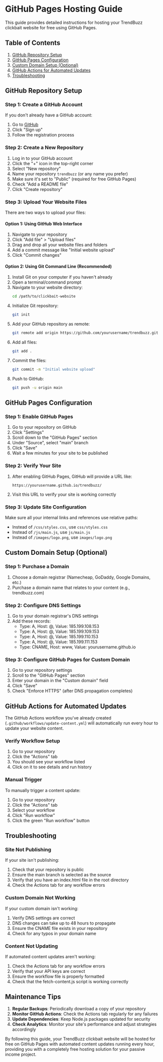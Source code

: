 # GitHub Pages Hosting Guide

This guide provides detailed instructions for hosting your TrendBuzz clickbait website for free using GitHub Pages.

## Table of Contents
1. [GitHub Repository Setup](#github-repository-setup)
2. [GitHub Pages Configuration](#github-pages-configuration)
3. [Custom Domain Setup (Optional)](#custom-domain-setup-optional)
4. [GitHub Actions for Automated Updates](#github-actions-for-automated-updates)
5. [Troubleshooting](#troubleshooting)

## GitHub Repository Setup

### Step 1: Create a GitHub Account
If you don't already have a GitHub account:
1. Go to [GitHub](https://github.com/)
2. Click "Sign up"
3. Follow the registration process

### Step 2: Create a New Repository
1. Log in to your GitHub account
2. Click the "+" icon in the top-right corner
3. Select "New repository"
4. Name your repository `trendbuzz` (or any name you prefer)
5. Make sure it's set to "Public" (required for free GitHub Pages)
6. Check "Add a README file"
7. Click "Create repository"

### Step 3: Upload Your Website Files
There are two ways to upload your files:

#### Option 1: Using GitHub Web Interface
1. Navigate to your repository
2. Click "Add file" > "Upload files"
3. Drag and drop all your website files and folders
4. Add a commit message like "Initial website upload"
5. Click "Commit changes"

#### Option 2: Using Git Command Line (Recommended)
1. Install Git on your computer if you haven't already
2. Open a terminal/command prompt
3. Navigate to your website directory:
   ```bash
   cd /path/to/clickbait-website
   ```
4. Initialize Git repository:
   ```bash
   git init
   ```
5. Add your GitHub repository as remote:
   ```bash
   git remote add origin https://github.com/yourusername/trendbuzz.git
   ```
6. Add all files:
   ```bash
   git add .
   ```
7. Commit the files:
   ```bash
   git commit -m "Initial website upload"
   ```
8. Push to GitHub:
   ```bash
   git push -u origin main
   ```

## GitHub Pages Configuration

### Step 1: Enable GitHub Pages
1. Go to your repository on GitHub
2. Click "Settings"
3. Scroll down to the "GitHub Pages" section
4. Under "Source", select "main" branch
5. Click "Save"
6. Wait a few minutes for your site to be published

### Step 2: Verify Your Site
1. After enabling GitHub Pages, GitHub will provide a URL like:
   ```
   https://yourusername.github.io/trendbuzz/
   ```
2. Visit this URL to verify your site is working correctly

### Step 3: Update Site Configuration
Make sure all your internal links and references use relative paths:
- Instead of `/css/styles.css`, use `css/styles.css`
- Instead of `/js/main.js`, use `js/main.js`
- Instead of `/images/logo.png`, use `images/logo.png`

## Custom Domain Setup (Optional)

### Step 1: Purchase a Domain
1. Choose a domain registrar (Namecheap, GoDaddy, Google Domains, etc.)
2. Purchase a domain name that relates to your content (e.g., trendbuzz.com)

### Step 2: Configure DNS Settings
1. Go to your domain registrar's DNS settings
2. Add these records:
   - Type: A, Host: @, Value: 185.199.108.153
   - Type: A, Host: @, Value: 185.199.109.153
   - Type: A, Host: @, Value: 185.199.110.153
   - Type: A, Host: @, Value: 185.199.111.153
   - Type: CNAME, Host: www, Value: yourusername.github.io

### Step 3: Configure GitHub Pages for Custom Domain
1. Go to your repository settings
2. Scroll to the "GitHub Pages" section
3. Enter your domain in the "Custom domain" field
4. Click "Save"
5. Check "Enforce HTTPS" (after DNS propagation completes)

## GitHub Actions for Automated Updates

The GitHub Actions workflow you've already created (`.github/workflows/update-content.yml`) will automatically run every hour to update your website content.

### Verify Workflow Setup
1. Go to your repository
2. Click the "Actions" tab
3. You should see your workflow listed
4. Click on it to see details and run history

### Manual Trigger
To manually trigger a content update:
1. Go to your repository
2. Click the "Actions" tab
3. Select your workflow
4. Click "Run workflow"
5. Click the green "Run workflow" button

## Troubleshooting

### Site Not Publishing
If your site isn't publishing:
1. Check that your repository is public
2. Ensure the main branch is selected as the source
3. Verify that you have an index.html file in the root directory
4. Check the Actions tab for any workflow errors

### Custom Domain Not Working
If your custom domain isn't working:
1. Verify DNS settings are correct
2. DNS changes can take up to 48 hours to propagate
3. Ensure the CNAME file exists in your repository
4. Check for any typos in your domain name

### Content Not Updating
If automated content updates aren't working:
1. Check the Actions tab for any workflow errors
2. Verify that your API keys are correct
3. Ensure the workflow file is properly formatted
4. Check that the fetch-content.js script is working correctly

## Maintenance Tips

1. **Regular Backups**: Periodically download a copy of your repository
2. **Monitor GitHub Actions**: Check the Actions tab regularly for any failures
3. **Update Dependencies**: Keep Node.js packages updated for security
4. **Check Analytics**: Monitor your site's performance and adjust strategies accordingly

By following this guide, your TrendBuzz clickbait website will be hosted for free on GitHub Pages with automated content updates running every hour, providing you with a completely free hosting solution for your passive income project.
